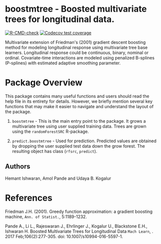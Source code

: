 boostmtree - Boosted multivariate trees for longitudinal data.
===============================================================

<!-- badges: start -->
  [![R-CMD-check](https://github.com/ehrlinger/boostmtree/actions/workflows/R-CMD-check.yaml/badge.svg)](https://github.com/ehrlinger/boostmtree/actions/workflows/R-CMD-check.yaml)
[![Codecov test coverage](https://codecov.io/gh/ehrlinger/boostmtree/graph/badge.svg)](https://app.codecov.io/gh/ehrlinger/boostmtree)
<!-- badges: end -->
  
Multivariate extension of Friedman's (2001) gradient descent boosting method for modeling longitudinal response using multivariate tree base learners.
  Longitudinal response could be continuous, binary, nominal or ordinal.
  Covariate-time interactions are modeled using penalized B-splines
  (P-splines) with estimated adaptive smoothing parameter.

Package Overview
=====
  This package contains many useful functions and users should read the
  help file in its entirety for details.  However, we briefly mention
  several key functions that may make it easier to navigate and
  understand the layout of the package.

 1. `boostmtree` - This is the main entry point to the package.  It grows a multivariate tree using user supplied training data.  Trees are grown using the `randomForestSRC` R-package.

 2. `predict.boostmtree` - Used for prediction.  Predicted values are obtained by dropping the user supplied test data down the grow forest. The resulting object has class (`rfsrc`, `predict`).

## Authors
Hemant Ishwaran, Amol Pande and Udaya B. Kogalur

# References

  Friedman J.H. (2001). Greedy function approximation: a gradient boosting machine, `Ann. of Statist.`, 5:1189-1232.
  
  Pande A., Li L., Rajeswaran J., Ehrlinger J., Kogalur U., Blackstone E.H., Ishwaran H. Boosted Multivariate Trees for Longitudinal Data `Mach Learn`,
. 2017 Feb;106(2):277-305.  doi: 10.1007/s10994-016-5597-1.
